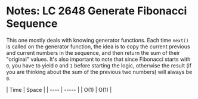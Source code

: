 # Notes: LC 2648 Generate Fibonacci Sequence

This one mostly deals with knowing generator functions. Each time `next()` is
called on the generator function, the idea is to copy the current previous and
current numbers in the sequence, and then return the sum of their "original"
values. It's also important to note that since Fibonacci starts with `0`, you
have to yield `0` and `1` before starting the logic, otherwise the result (if
you are thinking about the sum of the previous two numbers) will always be `0`.

| Time | Space | | ---- | ----- | | O(1) | O(1) |
